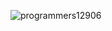 
![programmers12906](https://github.com/user-attachments/assets/22b001a0-b400-4ccd-a8c8-1364b65ace84)
